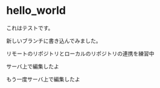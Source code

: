 # hello_world

これはテストです。

新しいブランチに書き込んでみました。

リモートのリポジトリとローカルのリポジトリの連携を練習中

サーバ上で編集したよ

もう一度サーバ上で編集したよ
